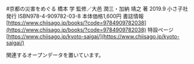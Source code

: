 #京都の災害をめぐる
橋本 学 監修／大邑 潤三・加納 靖之 著
2019.9 小さ子社発行
ISBN978-4-909782-03-8
本体価格1,600円
書誌情報 [https://www.chiisago.jp/books/?code=9784909782038](https://www.chiisago.jp/books/?code=9784909782038)
特設ページ [https://www.chiisago.jp/kyoto-saigai/](https://www.chiisago.jp/kyoto-saigai/)

関連するオープンデータを置いています。
